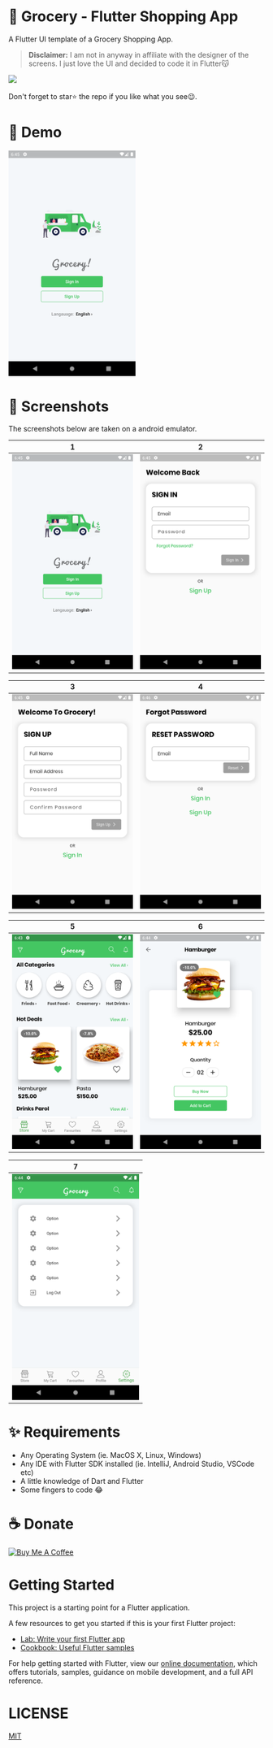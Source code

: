 # 🍔 Grocery - Flutter Shopping App

A Flutter UI template of a Grocery Shopping App.

> **Disclaimer:** I am not in anyway in affiliate with the designer of the screens. I just love the UI and decided to code it in Flutter😽

<a href="./app-release.apk"><img src="https://playerzon.com/asset/download.png" width="200"></img></a>

Don't forget to star⭐ the repo if you like what you see😉.
# 🎥 Demo
<img src="./screenshots/startup.png" width="250">

# 📸 Screenshots
The screenshots below are taken on a android emulator.

| 1 | 2|
|------|-------|
|<img src="./screenshots/startup.png" width="250">|<img src="screenshots/signin.png" width="250">|

| 3 | 4|
|------|-------|
|<img src="screenshots/signup.png" width="250">|<img src="screenshots/forgot_password.png" width="250">|


| 5 | 6|
|------|-------|
|<img src="screenshots/store.png" width="250">|<img src="screenshots/product.png" width="250">|


| 7 |
|------|
|<img src="screenshots/settings.png" width="250">



# ✨ Requirements
- Any Operating System (ie. MacOS X, Linux, Windows)
- Any IDE with Flutter SDK installed (ie. IntelliJ, Android Studio, VSCode etc)
- A little knowledge of Dart and Flutter
- Some fingers to code 😂
 
# ☕️ Donate
<a href="https://www.buymeacoffee.com/mimm" target="_blank"><img src="https://bmc-cdn.nyc3.digitaloceanspaces.com/BMC-button-images/custom_images/orange_img.png" alt="Buy Me A Coffee" style="height: auto !important;width: auto !important;" ></a>

# Getting Started

This project is a starting point for a Flutter application.

A few resources to get you started if this is your first Flutter project:

- [Lab: Write your first Flutter app](https://flutter.io/docs/get-started/codelab)
- [Cookbook: Useful Flutter samples](https://flutter.io/docs/cookbook)

For help getting started with Flutter, view our 
[online documentation](https://flutter.io/docs), which offers tutorials, 
samples, guidance on mobile development, and a full API reference.

# LICENSE
[MIT](./LICENSE.md)
